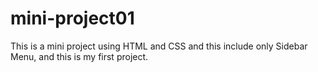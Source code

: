 # mini-project01
This is a mini project using HTML and CSS and this include only Sidebar Menu, and this is my first project. 
